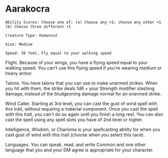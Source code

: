 # Aarakocra

    Ability Scores: Choose one of: (a) Choose any +2; choose any other +1 (b) Choose three different +1

    Creature Type: Humanoid

    Size: Medium

    Speed: 30 feet, Fly equal to your walking speed

Flight. Because of your wings, you have a flying speed equal to your walking speed. You can't use this flying speed if you're wearing medium or heavy armor.

Talons. You have talons that you can use to make unarmed strikes. When you hit with them, the strike deals 1d6 + your Strength modifier slashing damage, instead of the bludgeoning damage normal for an unarmed strike.

Wind Caller. Starting at 3rd level, you can cast the gust of wind spell with this trait, without requiring a material component. Once you cast the spell with this trait, you can't do so again until you finish a long rest. You can also cast the spell using any spell slots you have of 2nd level or higher.

Intelligence, Wisdom, or Charisma is your spellcasting ability for when you cast gust of wind with this trait (choose when you select this race).

Languages. You can speak, read, and write Common and one other language that you and your DM agree is appropriate for your character.